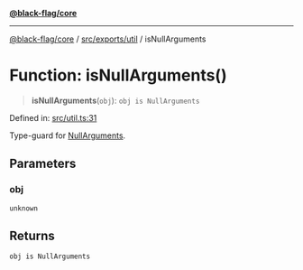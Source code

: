 [**@black-flag/core**](../../../../README.md)

***

[@black-flag/core](../../../../README.md) / [src/exports/util](../README.md) / isNullArguments

# Function: isNullArguments()

> **isNullArguments**(`obj`): `obj is NullArguments`

Defined in: [src/util.ts:31](https://github.com/Xunnamius/black-flag/blob/41bcd587ae1e5e4c88c48238363c70e315cd242a/src/util.ts#L31)

Type-guard for [NullArguments](../../type-aliases/NullArguments.md).

## Parameters

### obj

`unknown`

## Returns

`obj is NullArguments`

